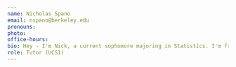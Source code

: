 ```yaml
---
name: Nicholas Spano
email: nspano@berkeley.edu
pronouns: 
photo:
office-hours: 
bio: Hey - I'm Nick, a current sophomore majoring in Statistics. I'm from the bay area, I enjoy watching sports and movies. 
role: Tutor (UCS1)
---
```

